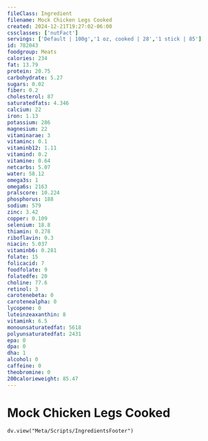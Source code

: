 ```yaml
---
fileClass: Ingredient
filename: Mock Chicken Legs Cooked
created: 2024-12-21T19:27:02-06:00
cssclasses: ['nutFact']
servings: ['Default | 100g','1 oz, cooked | 28','1 stick | 85']
id: 782043
foodgroup: Meats
calories: 234
fat: 13.79
protein: 20.75
carbohydrate: 5.27
sugars: 0.02
fiber: 0.2
cholesterol: 87
saturatedfats: 4.346
calcium: 22
iron: 1.13
potassium: 286
magnesium: 22
vitaminarae: 3
vitaminc: 0.1
vitaminb12: 1.11
vitamind: 0.2
vitamine: 0.64
netcarbs: 5.07
water: 58.12
omega3s: 1
omega6s: 2163
pralscore: 10.224
phosphorus: 188
sodium: 579
zinc: 3.42
copper: 0.109
selenium: 18.8
thiamin: 0.278
riboflavin: 0.3
niacin: 5.037
vitaminb6: 0.281
folate: 15
folicacid: 7
foodfolate: 9
folatedfe: 20
choline: 77.6
retinol: 3
carotenebeta: 0
carotenealpha: 0
lycopene: 0
luteinzeaxanthin: 8
vitamink: 6.5
monounsaturatedfat: 5618
polyunsaturatedfat: 2431
epa: 0
dpa: 0
dha: 1
alcohol: 0
caffeine: 0
theobromine: 0
200calorieweight: 85.47
---
```


# Mock Chicken Legs Cooked

```dataviewjs
dv.view("Meta/Scripts/IngredientsFooter")
```
